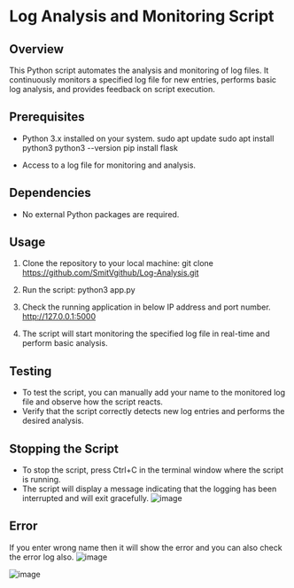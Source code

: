 # Log Analysis and Monitoring Script

## Overview
This Python script automates the analysis and monitoring of log files. It continuously monitors a specified log file for new entries, performs basic log analysis, and provides feedback on script execution.

## Prerequisites
- Python 3.x installed on your system.
sudo apt update
sudo apt install python3
python3 --version
pip install flask
  
- Access to a log file for monitoring and analysis.

## Dependencies
- No external Python packages are required.

## Usage
1. Clone the repository to your local machine:
git clone https://github.com/SmitVgithub/Log-Analysis.git

2. Run the script:
python3 app.py

3. Check the running application in below IP address and port number.
http://127.0.0.1:5000

4. The script will start monitoring the specified log file in real-time and perform basic analysis.

## Testing
- To test the script, you can manually add your name to the monitored log file and observe how the script reacts.
- Verify that the script correctly detects new log entries and performs the desired analysis.

## Stopping the Script
- To stop the script, press Ctrl+C in the terminal window where the script is running.
- The script will display a message indicating that the logging has been interrupted and will exit gracefully.
![image](https://github.com/SmitVgithub/Log-Analysis/assets/146537968/9d765697-15c7-40ec-a78f-4fd7f777608e)

## Error
If you enter wrong name then it will show the error and you can also check the error log also.
![image](https://github.com/SmitVgithub/Log-Analysis/assets/146537968/12cfc80d-ec21-4632-ac2e-840c45262579)

![image](https://github.com/SmitVgithub/Log-Analysis/assets/146537968/b7528184-eaa7-4a7d-9651-eeb81053110f)
